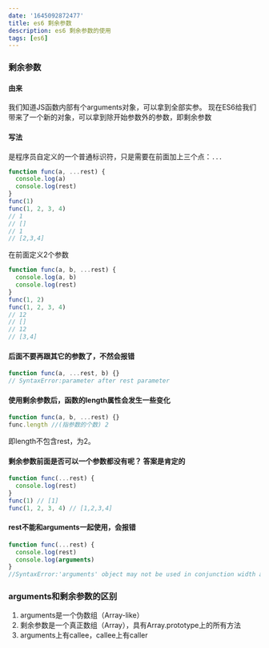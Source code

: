 ```yaml
---
date: '1645092872477'
title: es6 剩余参数
description: es6 剩余参数的使用
tags: [es6]
---
```

### 剩余参数
#### 由来
我们知道JS函数内部有个arguments对象，可以拿到全部实参。
现在ES6给我们带来了一个新的对象，可以拿到除开始参数外的参数，即剩余参数
#### 写法
是程序员自定义的一个普通标识符，只是需要在前面加上三个点：`...`
```javascript
function func(a, ...rest) {
  console.log(a)
  console.log(rest)
}
func(1)
func(1, 2, 3, 4)
// 1
// []
// 1
// [2,3,4]
```
在前面定义2个参数
```javascript
function func(a, b, ...rest) {
  console.log(a, b)
  console.log(rest)
}
func(1, 2)
func(1, 2, 3, 4)
// 12
// []
// 12
// [3,4]
```
#### 后面不要再跟其它的参数了，不然会报错
```javascript
function func(a, ...rest, b) {}
// SyntaxError:parameter after rest parameter
```
#### 使用剩余参数后，函数的length属性会发生一些变化
```javascript
function func(a, b, ...rest) {}
func.length //(指参数的个数) 2
```
即length不包含rest，为2。
#### 剩余参数前面是否可以一个参数都没有呢？ 答案是肯定的
```javascript
function func(...rest) {
  console.log(rest)
}
func(1) // [1]
func(1, 2, 3, 4) // [1,2,3,4]
```
#### rest不能和arguments一起使用，会报错
```javascript
function func(...rest) {
  console.log(rest)
  console.log(arguments)
}
//SyntaxError:'arguments' object may not be used in conjunction width a rest parameter(火狐，谷歌没有)
```
### arguments和剩余参数的区别
1. arguments是一个伪数组（Array-like）
2. 剩余参数是一个真正数组（Array），具有Array.prototype上的所有方法
3. arguments上有callee，callee上有caller



